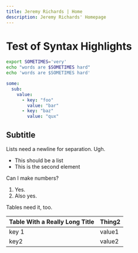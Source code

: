 ```yaml
---
title: Jeremy Richards | Home
description: Jeremy Richards' Homepage
---
```


# Test of Syntax Highlights
```bash
export SOMETIMES='very'
echo "words are $SOMETIMES hard"
echo 'words are $SOMETIMES hard'
```
```yaml
some:
  sub:
    value:
      - key: "foo"
        value: "bar"
      - key: "baz"
        value: "qux"
```
## Subtitle
Lists need a newline for separation.
Ugh.

* This should be a list
* This is the second element


Can I make numbers?

1. Yes.
2. Also yes.


Tables need it, too.

| Table With a Really Long Title | Thing2 |
|--------------------------------|--------|
| key 1 | value1 |
|key2|value2|
